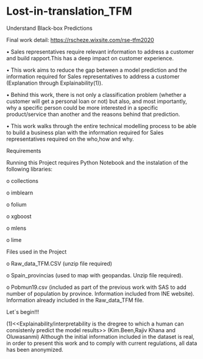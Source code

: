 # Lost-in-translation_TFM
Understand Black-box Predictions

Final work detail:  https://rscheze.wixsite.com/rse-tfm2020

•	Sales representatives require relevant information to address a customer and build rapport.This has a deep impact on customer experience.

•	This work aims to reduce the gap between a model prediction and the information required for Sales representatives to address a customer (Explanation through Explainability(1)).

•	Behind this work, there is not only a classification problem (whether a customer will get a personal loan or not) but also, and most importantly, why a specific person could be more interested in a specific product/service than another and the reasons behind that prediction.

•	This work walks through the entire technical modelling process to be able to build a business plan with the information required for Sales representatives required on the who,how and why.

Requirements 

Running this Project requires Python Notebook and the instalation of the following libraries:

o	collections

o	imblearn

o	folium

o	xgboost  

o	mlens

o	lime

Files used in the Project

o	Raw_data_TFM.CSV (unzip file required)

o	Spain_provincias (used to map with geopandas. Unzip file required).

o	Pobmun19.csv (included as part of the previous work with SAS to add number of population by province. Information included from INE website). Information already included in the Raw_data_TFM file.


Let´s begin!!! 

(1)<<Explainability/interpretability is the dregree to which a human can consistenly predict the model results>> (Kim.Been,Rajiv Khana and Oluwasanmi) 
Although the initial information included in the dataset is real, in order to present this work and to comply with current regulations, all data has been anonymized.  

